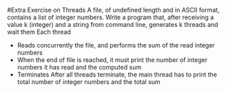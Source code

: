 #Extra Exercise on Threads
A file, of undefined length and in ASCII format, contains a list of integer numbers. 
Write a program that, after receiving a value k (integer) and a string from command line, generates k threads and wait them 
Each thread 
-	Reads concurrently the file, and performs the sum of the read integer numbers 
-	When the end of file is reached, it must print the number of integer numbers it has read and the computed sum 
-	Terminates
After all threads terminate, the main thread has to print the total number of integer numbers and the total sum 

